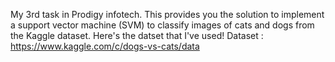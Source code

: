 My 3rd task in Prodigy infotech.
This provides you the solution to implement a support vector machine (SVM) to classify images of cats and dogs from the Kaggle dataset.
Here's the datset that I've used!
Dataset : https://www.kaggle.com/c/dogs-vs-cats/data
